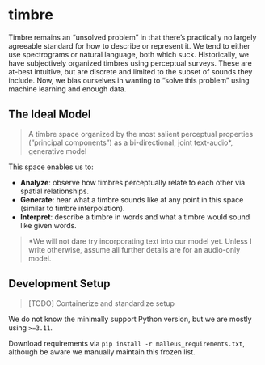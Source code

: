 # timbre

Timbre remains an “unsolved problem” in that there’s practically no largely agreeable standard for how to describe or represent it. We tend to either use spectrograms or natural language, both which suck. Historically, we have subjectively organized timbres using perceptual surveys. These are at-best intuitive, but are discrete and limited to the subset of sounds they include. Now, we bias ourselves in wanting to “solve this problem” using machine learning and enough data.

## The Ideal Model
> A timbre space organized by the most salient perceptual properties (”principal components”) as a bi-directional, joint text-audio*, generative model

This space enables us to:

- **Analyze**: observe how timbres perceptually relate to each other via spatial relationships.
- **Generate**: hear what a timbre sounds like at any point in this space (similar to timbre interpolation).
- **Interpret**: describe a timbre in words and what a timbre would sound like given words.
    
> *We will not dare try incorporating text into our model yet. Unless I write otherwise, assume all further details are for an audio-only model.

## Development Setup

> [TODO] Containerize and standardize setup

We do not know the minimally support Python version, but we are mostly using `>=3.11`. 

Download requirements via `pip install -r malleus_requirements.txt`, although be aware we manually maintain this frozen list.
